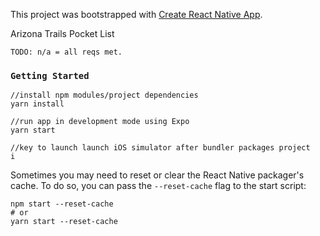 This project was bootstrapped with [Create React Native App](https://github.com/react-community/create-react-native-app).

Arizona Trails Pocket List

```
TODO: n/a = all reqs met.
```

### `Getting Started`
```
//install npm modules/project dependencies
yarn install

//run app in development mode using Expo
yarn start

//key to launch launch iOS simulator after bundler packages project 
i
```

Sometimes you may need to reset or clear the React Native packager's cache. To do so, you can pass the `--reset-cache` flag to the start script:

```
npm start --reset-cache
# or
yarn start --reset-cache
```
